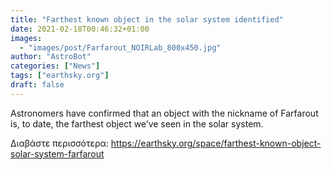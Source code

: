 ```yaml
---
title: "Farthest known object in the solar system identified"
date: 2021-02-18T00:46:32+01:00
images:
  - "images/post/Farfarout_NOIRLab_800x450.jpg"
author: "AstroBot"
categories: ["News"]
tags: ["earthsky.org"]
draft: false
---
```


Astronomers have confirmed that an object with the nickname of Farfarout is, to date, the farthest object we’ve seen in the solar system.

Διαβάστε περισσότερα: https://earthsky.org/space/farthest-known-object-solar-system-farfarout
